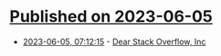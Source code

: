 # [Published on 2023-06-05](index.md)

* [2023-06-05, 07:12:15](https://lobste.rs/s/kb70jw/dear_stack_overflow_inc) - [Dear Stack Overflow, Inc](https://openletter.mousetail.nl/)
